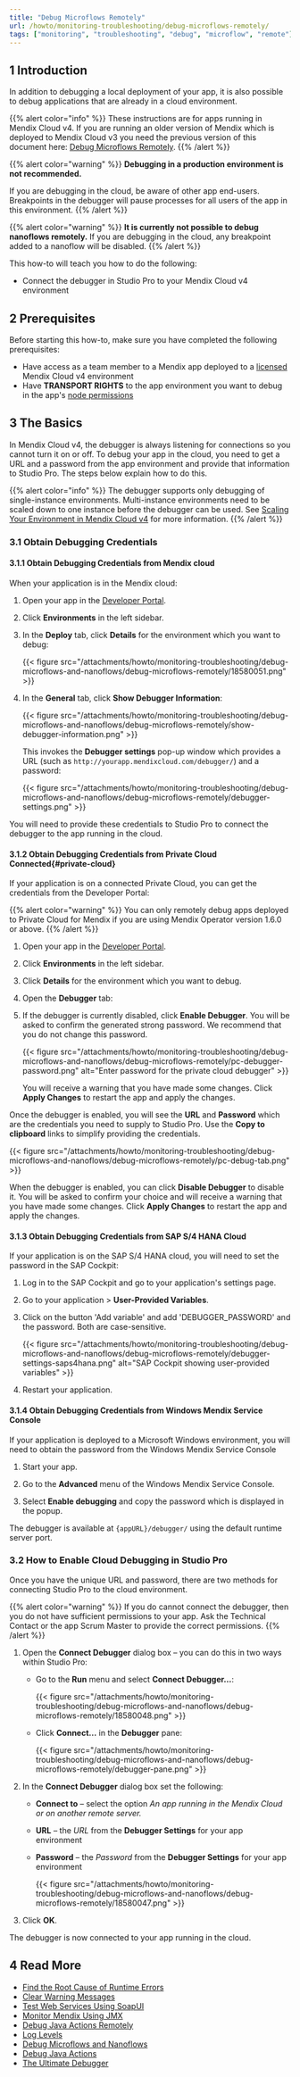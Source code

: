 ```yaml
---
title: "Debug Microflows Remotely"
url: /howto/monitoring-troubleshooting/debug-microflows-remotely/
tags: ["monitoring", "troubleshooting", "debug", "microflow", "remote"]
---
```


## 1 Introduction

In addition to debugging a local deployment of your app, it is also possible to debug applications that are already in a cloud environment.

{{% alert color="info" %}}
These instructions are for apps running in Mendix Cloud v4. If you are running an older version of Mendix which is deployed to Mendix Cloud v3 you need the previous version of this document here: [Debug Microflows Remotely](/howto7/monitoring-troubleshooting/debug-microflows-remotely/).
{{% /alert %}}

{{% alert color="warning" %}}
**Debugging in a production environment is not recommended.**

If you are debugging in the cloud, be aware of other app end-users. Breakpoints in the debugger will pause processes for all users of the app in this environment.
{{% /alert %}}

{{% alert color="warning" %}}
**It is currently not possible to debug nanoflows remotely.** If you are debugging in the cloud, any breakpoint added to a nanoflow will be disabled.
{{% /alert %}}

This how-to will teach you how to do the following:

* Connect the debugger in Studio Pro to your Mendix Cloud v4 environment

## 2 Prerequisites

Before starting this how-to, make sure you have completed the following prerequisites:

* Have access as a team member to a Mendix app deployed to a [licensed](/developerportal/deploy/licensing-apps/) Mendix Cloud v4 environment
* Have **TRANSPORT RIGHTS** to the app environment you want to debug in the app's [node permissions](/developerportal/deploy/node-permissions/)

## 3 The Basics

In Mendix Cloud v4, the debugger is always listening for connections so you cannot turn it on or off. To debug your app in the cloud, you need to get a URL and a password from the app environment and provide that information to Studio Pro. The steps below explain how to do this.

{{% alert color="info" %}}
The debugger supports only debugging of single-instance environments. Multi-instance environments need to be scaled down to one instance before the debugger can be used. See [Scaling Your Environment in Mendix Cloud v4](/developerportal/deploy/scale-environment/) for more information.
{{% /alert %}}

### 3.1 Obtain Debugging Credentials

#### 3.1.1 Obtain Debugging Credentials from Mendix cloud

When your application is in the Mendix cloud:

1. Open your app in the [Developer Portal](https://home.mendix.com).

2. Click **Environments** in the left sidebar.

3. In the **Deploy** tab, click **Details** for the environment which you want to debug:

    {{< figure src="/attachments/howto/monitoring-troubleshooting/debug-microflows-and-nanoflows/debug-microflows-remotely/18580051.png" >}}

4. In the **General** tab, click **Show Debugger Information**:

    {{< figure src="/attachments/howto/monitoring-troubleshooting/debug-microflows-and-nanoflows/debug-microflows-remotely/show-debugger-information.png" >}}

    This invokes the **Debugger settings** pop-up window which provides a URL (such as `http://yourapp.mendixcloud.com/debugger/`) and a password:

    {{< figure src="/attachments/howto/monitoring-troubleshooting/debug-microflows-and-nanoflows/debug-microflows-remotely/debugger-settings.png" >}}

You will need to provide these credentials to Studio Pro to connect the debugger to the app running in the cloud.

#### 3.1.2 Obtain Debugging Credentials from Private Cloud Connected{#private-cloud}

If your application is on a connected Private Cloud, you can get the credentials from the Developer Portal:

{{% alert color="warning" %}}
You can only remotely debug apps deployed to Private Cloud for Mendix if you are using Mendix Operator version 1.6.0 or above.
{{% /alert %}}

1. Open your app in the [Developer Portal](https://home.mendix.com).

2. Click **Environments** in the left sidebar.

3. Click **Details** for the environment which you want to debug.

4. Open the **Debugger** tab:

5. If the debugger is currently disabled, click **Enable Debugger**. You will be asked to confirm the generated strong password. We recommend that you do not change this password.

    {{< figure src="/attachments/howto/monitoring-troubleshooting/debug-microflows-and-nanoflows/debug-microflows-remotely/pc-debugger-password.png" alt="Enter password for the private cloud debugger" >}}

    You will receive a warning that you have made some changes. Click **Apply Changes** to restart the app and apply the changes.

Once the debugger is enabled, you will see the **URL** and **Password** which are the credentials you need to supply to Studio Pro. Use the **Copy to clipboard** links to simplify providing the credentials.

{{< figure src="/attachments/howto/monitoring-troubleshooting/debug-microflows-and-nanoflows/debug-microflows-remotely/pc-debug-tab.png" >}}

When the debugger is enabled, you can click **Disable Debugger** to disable it. You will be asked to confirm your choice and will receive a warning that you have made some changes. Click **Apply Changes** to restart the app and apply the changes.

#### 3.1.3 Obtain Debugging Credentials from SAP S/4 HANA Cloud

If your application is on the SAP S/4 HANA cloud, you will need to set the password in the SAP Cockpit:

1. Log in to the SAP Cockpit and go to your application's settings page.

2. Go to your application > **User-Provided Variables**.

3. Click on the button 'Add variable' and add 'DEBUGGER_PASSWORD' and the password. Both are case-sensitive.

    {{< figure src="/attachments/howto/monitoring-troubleshooting/debug-microflows-and-nanoflows/debug-microflows-remotely/debugger-settings-saps4hana.png" alt="SAP Cockpit showing user-provided variables" >}}

4. Restart your application.

#### 3.1.4 Obtain Debugging Credentials from Windows Mendix Service Console

If your application is deployed to a Microsoft Windows environment, you will need to obtain the password from the Windows Mendix Service Console

1. Start your app.

2. Go to the **Advanced** menu of the Windows Mendix Service Console.

3. Select **Enable debugging** and copy the password which is displayed in the popup.

The debugger is available at `{appURL}/debugger/` using the default runtime server port.

### 3.2 How to Enable Cloud Debugging in Studio Pro

Once you have the unique URL and password, there are two methods for connecting Studio Pro to the cloud environment. 

{{% alert color="warning" %}}
If you do cannot connect the debugger, then you do not have sufficient permissions to your app. Ask the Technical Contact or the app Scrum Master to provide the correct permissions.
{{% /alert %}}

1. Open the **Connect Debugger** dialog box – you can do this in two ways within Studio Pro:

    * Go to the **Run** menu and select **Connect Debugger…**:

        {{< figure src="/attachments/howto/monitoring-troubleshooting/debug-microflows-and-nanoflows/debug-microflows-remotely/18580048.png" >}}
        
    * Click **Connect…** in the **Debugger** pane:

        {{< figure src="/attachments/howto/monitoring-troubleshooting/debug-microflows-and-nanoflows/debug-microflows-remotely/debugger-pane.png" >}}

2. In the **Connect Debugger** dialog box set the following:

    * **Connect to** – select the option *An app running in the Mendix Cloud or on another remote server.*
    * **URL** – the *URL* from the **Debugger Settings** for your app environment
    * **Password** – the *Password* from the **Debugger Settings** for your app environment

        {{< figure src="/attachments/howto/monitoring-troubleshooting/debug-microflows-and-nanoflows/debug-microflows-remotely/18580047.png" >}}

3. Click **OK**.

The debugger is now connected to your app running in the cloud.

## 4 Read More

* [Find the Root Cause of Runtime Errors](/howto/monitoring-troubleshooting/finding-the-root-cause-of-runtime-errors/)
* [Clear Warning Messages](/howto/monitoring-troubleshooting/clear-warning-messages/)
* [Test Web Services Using SoapUI](/howto/testing/testing-web-services-using-soapui/)
* [Monitor Mendix Using JMX](/howto/monitoring-troubleshooting/monitoring-mendix-using-jmx/)
* [Debug Java Actions Remotely](/howto/monitoring-troubleshooting/debug-java-actions-remotely/)
* [Log Levels](/howto/monitoring-troubleshooting/log-levels/)
* [Debug Microflows and Nanoflows](/howto/monitoring-troubleshooting/debug-microflows-and-nanoflows/)
* [Debug Java Actions](/howto/monitoring-troubleshooting/debug-java-actions/)
* [The Ultimate Debugger](http://www.mendix.com/tech-blog/the-ultimate-debugger/) 
